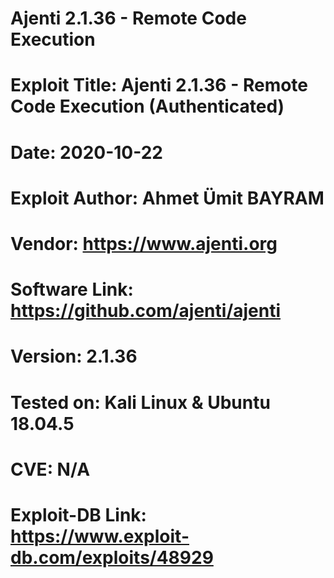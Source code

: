 # Ajenti 2.1.36 - Remote Code Execution


# Exploit Title: Ajenti 2.1.36 - Remote Code Execution (Authenticated)
# Date: 2020-10-22
# Exploit Author: Ahmet Ümit BAYRAM
# Vendor: https://www.ajenti.org
# Software Link: https://github.com/ajenti/ajenti
# Version: 2.1.36
# Tested on: Kali Linux & Ubuntu 18.04.5
# CVE: N/A
# Exploit-DB Link: https://www.exploit-db.com/exploits/48929
